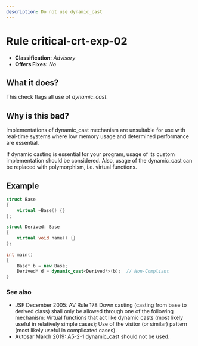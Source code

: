 ```yaml
---
description: Do not use dynamic_cast
---
```


# Rule critical-crt-exp-02

* **Classification:** _Advisory_
* **Offers Fixes:** _No_

## What it does?

This check flags all use of _dynamic\_cast_.

## Why is this bad?

Implementations of dynamic\_cast mechanism are unsuitable for use with real-time systems where low memory usage and determined performance are essential.

If dynamic casting is essential for your program, usage of its custom implementation should be considered. Also, usage of the dynamic\_cast can be replaced with polymorphism, i.e. virtual functions.

## Example

```cpp
struct Base
{
    virtual ~Base() {}
};
 
struct Derived: Base
{
    virtual void name() {}
};
 
int main()
{
    Base* b = new Base;
    Derived* d = dynamic_cast<Derived*>(b);  // Non-Compliant
}
```

### See also

* JSF December 2005: AV Rule 178 Down casting (casting from base to derived class) shall only be allowed through one of the following mechanism: Virtual functions that act like dynamic casts (most likely useful in relatively simple cases); Use of the visitor (or similar) pattern (most likely useful in complicated cases).
* Autosar March 2019: A5-2-1 dynamic_cast should not be used.
